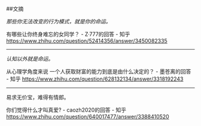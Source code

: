 ##文摘

*那些你无法改变的行为模式，就是你的命运。*

有哪些让你终身难忘的女同学？ - Z·777的回答 - 知乎
https://www.zhihu.com/question/52414356/answer/3450082335

---

*认知以外就是命运。*

从心理学角度来说 一个人获取财富的能力到底是由什么决定的？ - 墨苍离的回答 - 知乎
https://www.zhihu.com/question/628132134/answer/3318192243

---

易求无价宝，难得有情郎。

你们觉得什么才叫真爱? - caozh2020的回答 - 知乎
https://www.zhihu.com/question/640017477/answer/3388410520